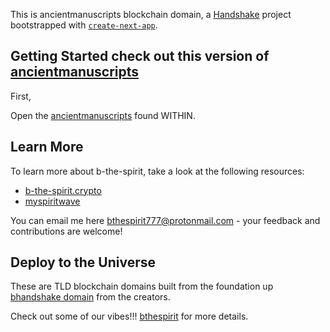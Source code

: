 This is ancientmanuscripts blockchain domain, a [Handshake](https://handshake.org) project bootstrapped with [`create-next-app`](https://github.com/zeit/next.js/tree/canary/packages/create-next-app).

## Getting Started check out this version of [ancientmanuscripts](https://my-ancientmanuscripts.vercel.app)

First,

Open the [ancientmanuscripts](https://my-ancientmanuscripts.vercel.app/) found WITHIN.

## Learn More

To learn more about b-the-spirit, take a look at the following resources:

- [b-the-spirit.crypto](https://ipfs.io/ipfs/QmYpk2DdjnShgeBZUTJKnEgaEj7p1EciWikjP3Kb2Bh3yC/) 
- [myspiritwave](www.myspiritwave.xyz)

You can email me here [bthespirit777@protonmail.com](https://protonmail.com) - your feedback and contributions are welcome!

## Deploy to the Universe

These are TLD blockchain domains built from the foundation up [bhandshake domain](https://beechains.github.io/bhandshake) from the creators.
 
Check out some of our vibes!!! [bthespirit](https://bthespirit.bandcamp.com/) for more details.
